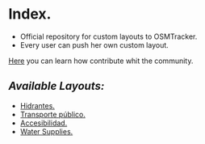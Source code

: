 # Index.
+ Official repository for custom layouts to OSMTracker.
+ Every user can push  her own custom layout.

[Here](https://github.com/labexp/osmtracker-fork/wiki/Guide-to-create-Layouts) you can learn how contribute whit the community.

## *Available Layouts:*
+ [Hidrantes.](https://github.com/labexp/osmtracker-android-layouts/blob/master/layouts/hidrantes/README.md)
+ [Transporte público.](https://github.com/labexp/osmtracker-android-layouts/blob/master/layouts/transporte_publico/README.md)
+ [Accesibilidad.](https://github.com/labexp/osmtracker-android-layouts/blob/master/layouts/accesibilidad/README.md)
+ [Water Supplies.](https://github.com/labexp/osmtracker-android-layouts/blob/master/layouts/water_supplies/README.md)
